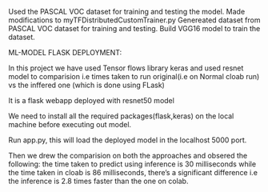 Used the PASCAL VOC dataset for training and testing the model.
Made modifications to myTFDistributedCustomTrainer.py
Genereated dataset from PASCAL VOC dataset for training and testing.
Build VGG16 model to train the dataset.

ML-MODEL FLASK DEPLOYMENT:

In this project we have used Tensor flows library keras and used resnet model  to comparision i.e times taken to run original(i.e on Normal cloab run) vs the inffered one (which is done using FLask)

It is a flask webapp deployed with resnet50 model

We need to install all the required packages(flask,keras) on the local machine before executing out model.

Run app.py, this will load the deployed model in the localhost 5000 port.

Then we drew the comparision on both the approaches and obsered the following: the time taken to predict using inference is 30 milliseconds while the time taken in cloab is 86 milliseconds, there’s a significant difference i.e the inference is 2.8 times faster than the one on colab.

